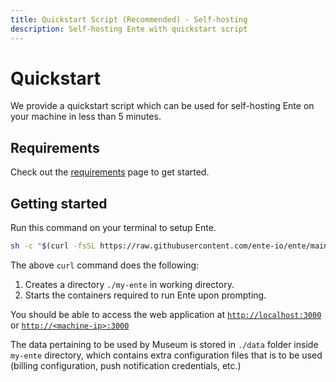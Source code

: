 ```yaml
---
title: Quickstart Script (Recommended) - Self-hosting
description: Self-hosting Ente with quickstart script
---
```


# Quickstart

We provide a quickstart script which can be used for self-hosting Ente on your
machine in less than 5 minutes.

## Requirements

Check out the [requirements](/self-hosting/install/requirements) page to get
started.

## Getting started

Run this command on your terminal to setup Ente.

```sh
sh -c "$(curl -fsSL https://raw.githubusercontent.com/ente-io/ente/main/server/quickstart.sh)"
```

The above `curl` command does the following:
1. Creates a directory `./my-ente` in working directory.
2. Starts the containers required to run Ente upon prompting.

You should be able to access the web application at [`http://localhost:3000`](http://localhost:3000) or [`http://<machine-ip>:3000`](http://<machine-ip>:3000)

The data pertaining to be used by Museum is stored in `./data` folder inside `my-ente` directory, which contains extra configuration files that is to be used (billing configuration, push notification credentials, etc.)